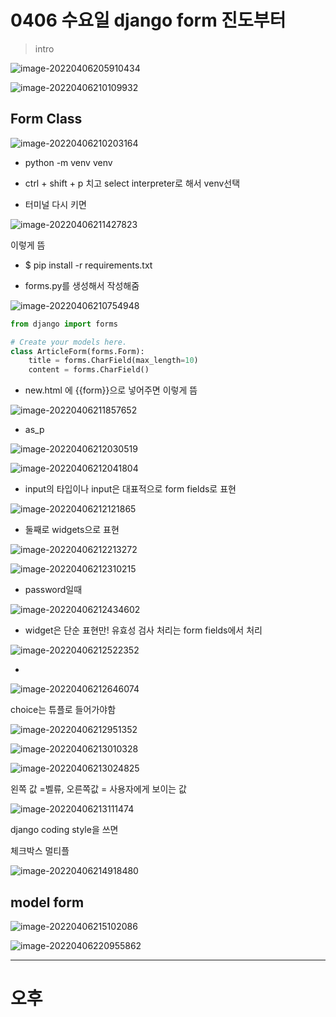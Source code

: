 # 0406 수요일 django form 진도부터

>intro

![image-20220406205910434](0406%20%EC%88%98%EC%9A%94%EC%9D%BC%20django%20form%20%EC%A7%84%EB%8F%84%EB%B6%80%ED%84%B0.assets/image-20220406205910434.png)

 

![image-20220406210109932](0406%20%EC%88%98%EC%9A%94%EC%9D%BC%20django%20form%20%EC%A7%84%EB%8F%84%EB%B6%80%ED%84%B0.assets/image-20220406210109932.png)



## Form Class

![image-20220406210203164](0406%20%EC%88%98%EC%9A%94%EC%9D%BC%20django%20form%20%EC%A7%84%EB%8F%84%EB%B6%80%ED%84%B0.assets/image-20220406210203164.png)





* python -m venv venv

* ctrl + shift + p 치고 select interpreter로 해서 venv선택

* 터미널 다시 키면

![image-20220406211427823](0406%20%EC%88%98%EC%9A%94%EC%9D%BC%20django%20form%20%EC%A7%84%EB%8F%84%EB%B6%80%ED%84%B0.assets/image-20220406211427823.png)

이렇게 뜸



* $ pip install -r requirements.txt

* forms.py를 생성해서 작성해줌

![image-20220406210754948](0406%20%EC%88%98%EC%9A%94%EC%9D%BC%20django%20form%20%EC%A7%84%EB%8F%84%EB%B6%80%ED%84%B0.assets/image-20220406210754948.png)

``` python
from django import forms

# Create your models here.
class ArticleForm(forms.Form):
    title = forms.CharField(max_length=10)
    content = forms.CharField()
```



* new.html 에  {{form}}으로 넣어주면 이렇게 뜸

![image-20220406211857652](0406%20%EC%88%98%EC%9A%94%EC%9D%BC%20django%20form%20%EC%A7%84%EB%8F%84%EB%B6%80%ED%84%B0.assets/image-20220406211857652.png)



* as_p

![image-20220406212030519](0406%20%EC%88%98%EC%9A%94%EC%9D%BC%20django%20form%20%EC%A7%84%EB%8F%84%EB%B6%80%ED%84%B0.assets/image-20220406212030519.png)

![image-20220406212041804](0406%20%EC%88%98%EC%9A%94%EC%9D%BC%20django%20form%20%EC%A7%84%EB%8F%84%EB%B6%80%ED%84%B0.assets/image-20220406212041804.png)





* input의 타입이나 input은 대표적으로 form fields로 표현

![image-20220406212121865](0406%20%EC%88%98%EC%9A%94%EC%9D%BC%20django%20form%20%EC%A7%84%EB%8F%84%EB%B6%80%ED%84%B0.assets/image-20220406212121865.png)



* 둘째로 widgets으로 표현

![image-20220406212213272](0406%20%EC%88%98%EC%9A%94%EC%9D%BC%20django%20form%20%EC%A7%84%EB%8F%84%EB%B6%80%ED%84%B0.assets/image-20220406212213272.png)

![image-20220406212310215](0406%20%EC%88%98%EC%9A%94%EC%9D%BC%20django%20form%20%EC%A7%84%EB%8F%84%EB%B6%80%ED%84%B0.assets/image-20220406212310215.png)

* password일때

![image-20220406212434602](0406%20%EC%88%98%EC%9A%94%EC%9D%BC%20django%20form%20%EC%A7%84%EB%8F%84%EB%B6%80%ED%84%B0.assets/image-20220406212434602.png)

*  widget은 단순 표현만! 유효성 검사 처리는 form fields에서 처리

![image-20220406212522352](0406%20%EC%88%98%EC%9A%94%EC%9D%BC%20django%20form%20%EC%A7%84%EB%8F%84%EB%B6%80%ED%84%B0.assets/image-20220406212522352.png)



* 

![image-20220406212646074](0406%20%EC%88%98%EC%9A%94%EC%9D%BC%20django%20form%20%EC%A7%84%EB%8F%84%EB%B6%80%ED%84%B0.assets/image-20220406212646074.png)

choice는 튜플로 들어가야함

![image-20220406212951352](0406%20%EC%88%98%EC%9A%94%EC%9D%BC%20django%20form%20%EC%A7%84%EB%8F%84%EB%B6%80%ED%84%B0.assets/image-20220406212951352.png)

![image-20220406213010328](0406%20%EC%88%98%EC%9A%94%EC%9D%BC%20django%20form%20%EC%A7%84%EB%8F%84%EB%B6%80%ED%84%B0.assets/image-20220406213010328.png)



![image-20220406213024825](0406%20%EC%88%98%EC%9A%94%EC%9D%BC%20django%20form%20%EC%A7%84%EB%8F%84%EB%B6%80%ED%84%B0.assets/image-20220406213024825.png)

왼쪽 값 =벨류, 오른쪽값 = 사용자에게 보이는 값





![image-20220406213111474](0406%20%EC%88%98%EC%9A%94%EC%9D%BC%20django%20form%20%EC%A7%84%EB%8F%84%EB%B6%80%ED%84%B0.assets/image-20220406213111474.png)



django coding style을 쓰면



체크박스 멀티플

![image-20220406214918480](0406%20%EC%88%98%EC%9A%94%EC%9D%BC%20django%20form%20%EC%A7%84%EB%8F%84%EB%B6%80%ED%84%B0.assets/image-20220406214918480.png)







## model form 

![image-20220406215102086](0406%20%EC%88%98%EC%9A%94%EC%9D%BC%20django%20form%20%EC%A7%84%EB%8F%84%EB%B6%80%ED%84%B0.assets/image-20220406215102086.png)

![image-20220406220955862](0406%20%EC%88%98%EC%9A%94%EC%9D%BC%20django%20form%20%EC%A7%84%EB%8F%84%EB%B6%80%ED%84%B0.assets/image-20220406220955862.png)











---

# 오후






